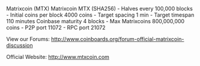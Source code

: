 Matrixcoin (MTX)
Matrixcoin MTX (SHA256) - Halves every 100,000 blocks - Initial coins per block 4000 coins - Target spacing 1 min - Target timespan 110 minutes
Coinbase maturity 4 blocks - Max Matrixcoins 800,000,000 coins - P2P port 11072 - RPC port 21072

View our Forums: http://www.coinboards.org/forum-official-matrixcoin-discussion

Official Website: http://www.mtxcoin.com